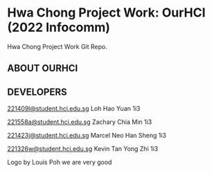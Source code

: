 # Hwa Chong Project Work: OurHCI (2022 Infocomm)
Hwa Chong Project Work Git Repo.

## ABOUT OURHCI


## DEVELOPERS
221409l@student.hci.edu.sg Loh Hao Yuan 1i3

221558a@student.hci.edu.sg Zachary Chia Min 1i3

221423j@student.hci.edu.sg Marcel Neo Han Sheng 1i3

221326w@student.hci.edu.sg Kevin Tan Yong Zhi 1i3

Logo by Louis Poh
we are very good
